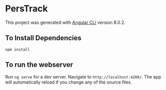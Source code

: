 # PersTrack

This project was generated with [Angular CLI](https://github.com/angular/angular-cli) version 8.0.2.

## To Install Dependencies

`npm install`

## To run the webserver

Run `ng serve` for a dev server. Navigate to `http://localhost:4200/`. The app will automatically reload if you change any of the source files.

